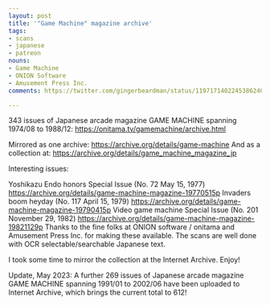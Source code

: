 ```yaml
---
layout: post
title: '"Game Machine" magazine archive'
tags:
- scans
- japanese
- patreon
nouns:
- Game Machine
- ONION Software
- Amusement Press Inc.
comments: https://twitter.com/gingerbeardman/status/1197171402245386240

---
```


343 issues of Japanese arcade magazine GAME MACHINE spanning 1974/08 to 1988/12: https://onitama.tv/gamemachine/archive.html

Mirrored as one archive: https://archive.org/details/game-machine
And as a collection at: https://archive.org/details/game_machine_magazine_jp

Interesting issues:

 Yoshikazu Endo honors Special Issue (No. 72 May 15, 1977)
https://archive.org/details/game-machine-magazine-19770515p
 Invaders boom heyday (No. 117 April 15, 1979)
https://archive.org/details/game-machine-magazine-19790415p
 Video game machine Special Issue (No. 201 November 29, 1982)
https://archive.org/details/game-machine-magazine-19821129p
Thanks to the fine folks at ONION software / onitama and Amusement Press Inc. for making these available. The scans are well done with OCR selectable/searchable Japanese text. 

I took some time to mirror the collection at the Internet Archive. Enjoy!

Update, May 2023: A further 269 issues of Japanese arcade magazine GAME MACHINE spanning 1991/01 to 2002/06 have been uploaded to Internet Archive, which brings the current total to 612!
